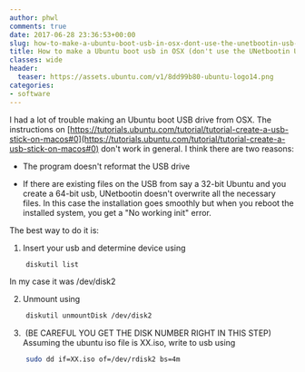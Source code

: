 ```yaml
---
author: phwl
comments: true
date: 2017-06-28 23:36:53+00:00
slug: how-to-make-a-ubuntu-boot-usb-in-osx-dont-use-the-unetbootin-usb-installer
title: How to make a Ubuntu boot usb in OSX (don't use the UNetbootin USB installer)
classes: wide
header:
  teaser: https://assets.ubuntu.com/v1/8dd99b80-ubuntu-logo14.png
categories:
- software
---
```


I had a lot of trouble making an Ubuntu boot USB drive from OSX. The instructions on [https://tutorials.ubuntu.com/tutorial/tutorial-create-a-usb-stick-on-macos#0](https://tutorials.ubuntu.com/tutorial/tutorial-create-a-usb-stick-on-macos#0) don't work in general. I think there are two reasons:




  * The program doesn't reformat the USB drive


  * If there are existing files on the USB from say a 32-bit Ubuntu and you create a 64-bit usb, UNetbootin doesn't overwrite all the necessary files. In this case the installation goes smoothly but when you reboot the installed system, you get a "No working init" error.



The best way to do it is:
<!-- more -->



  1. Insert your usb and determine device using

``` sh
    diskutil list
```

In my case it was /dev/disk2


  2. Unmount using

``` sh
    diskutil unmountDisk /dev/disk2
```


  3.  (BE CAREFUL YOU GET THE DISK NUMBER RIGHT IN THIS STEP) Assuming the ubuntu iso file is XX.iso, write to usb using


``` sh
    sudo dd if=XX.iso of=/dev/rdisk2 bs=4m
```



